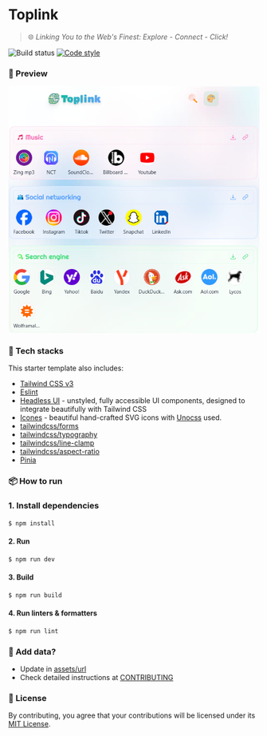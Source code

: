 # Toplink

> 🌐 *Linking You to the Web's Finest: Explore - Connect - Click!*

![Build status](https://img.shields.io/github/actions/workflow/status/thuongtruong109/toplink/ci.yml)
[![Code style](https://antfu.me/badge-code-style.svg)](https://github.com/antfu/eslint-config)

### 🔮 Preview
![image](/public/preview.png)

### 💫 Tech stacks
This starter template also includes:

- [Tailwind CSS v3](https://github.com/tailwindlabs/tailwindcss)
- [Eslint](https://eslint.org)
- [Headless UI](https://headlessui.dev/vue/menu) - unstyled, fully accessible UI components, designed to integrate beautifully with Tailwind CSS
- [Icones](https://github.com/antfu/icones) - beautiful hand-crafted SVG icons with [Unocss](https://github.com/unocss/unocss) used. 
- [tailwindcss/forms](https://github.com/tailwindlabs/tailwindcss-forms)
- [tailwindcss/typography](https://github.com/tailwindlabs/tailwindcss-typography)
- [tailwindcss/line-clamp](https://github.com/tailwindlabs/tailwindcss-line-clamp)
- [tailwindcss/aspect-ratio](https://github.com/tailwindlabs/tailwindcss-aspect-ratio)
- [Pinia](https://github.com/posva/pinia)

### 📦 How to run

### 1. Install dependencies

```bash
$ npm install
```

#### 2. Run

```bash
$ npm run dev
```

#### 3. Build

```bash
$ npm run build
```

#### 4. Run linters & formatters

```bash
$ npm run lint
```

### 📅 Add data?

- Update in [assets/url](https://github.com/thuongtruong109/toplink/blob/main/assets/data.json)
- Check detailed instructions at [CONTRIBUTING](https://github.com/thuongtruong109/toplink/blob/main/.github/CONTRIBUTING.md)

### 🪪 License

By contributing, you agree that your contributions will be licensed under its [MIT License](../LICENSE).

<!-- ### 🔗 Refs -->
<!-- idea: https://www.xemm.me/ -->
<!-- tab: https://www.material-tailwind.com/docs/html/gallery -->
<!-- grid masonry: https://dev.to/kdrbek/responsive-masonry-layout-with-tailwindcss-in-2-steps-4kkj -->